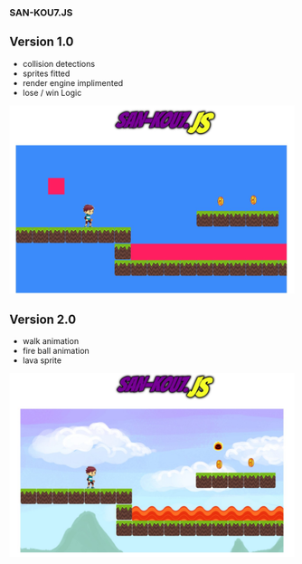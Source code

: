 ### SAN-KOU7.JS

## Version 1.0

- collision detections
- sprites fitted
- render engine implimented
- lose / win Logic

![San-kou7.JS](ver1.png)

## Version 2.0

- walk animation
- fire ball animation
- lava sprite

![San-kou7.JS](ver2.png)

